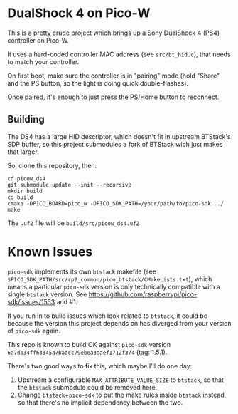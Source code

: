 # DualShock 4 on Pico-W

This is a pretty crude project which brings up a Sony DualShock 4 (PS4)
controller on Pico-W.

It uses a hard-coded controller MAC address (see `src/bt_hid.c`), that needs
to match your controller.

On first boot, make sure the controller is in "pairing" mode (hold "Share" and
the PS button, so the light is doing quick double-flashes).

Once paired, it's enough to just press the PS/Home button to reconnect.

## Building

The DS4 has a large HID descriptor, which doesn't fit in upstream BTStack's
SDP buffer, so this project submodules a fork of BTStack wich just makes that
larger.

So, clone this repository, then:

```
cd picow_ds4
git submodule update --init --recursive
mkdir build
cd build
cmake -DPICO_BOARD=pico_w -DPICO_SDK_PATH=/your/path/to/pico-sdk ../
make
```

The `.uf2` file will be `build/src/picow_ds4.uf2`

# Known Issues

`pico-sdk` implements its own `btstack` makefile (see
`$PICO_SDK_PATH/src/rp2_common/pico_btstack/CMakeLists.txt`), which means a
particular `pico-sdk` version is only technically compatible with a single
`btstack` version. See https://github.com/raspberrypi/pico-sdk/issues/1553 and
#1.

If you run in to build issues which look related to `btstack`, it could be
because the version this project depends on has diverged from your version
of `pico-sdk` again.

This repo is known to build OK against `pico-sdk` version
`6a7db34ff63345a7badec79ebea3aaef1712f374` (tag: 1.5.1).

There's two good ways to fix this, which maybe I'll do one day:

1. Upstream a configurable `MAX_ATTRIBUTE_VALUE_SIZE` to `btstack`, so that the
   `btstack` submodule could be removed here.
2. Change `btstack`+`pico-sdk` to put the make rules inside `btstack` instead,
   so that there's no implicit dependency between the two.
